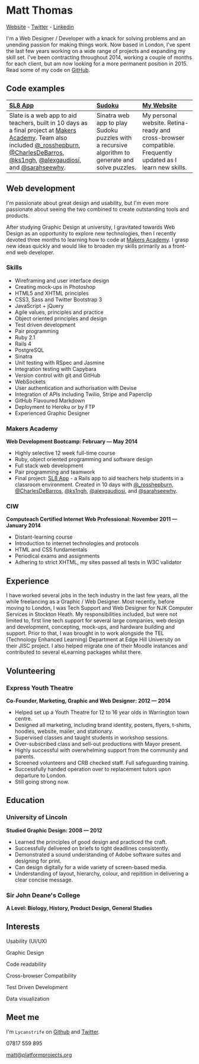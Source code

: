 Matt Thomas
===========

[Website] - [Twitter] - [Linkedin]

I'm a Web Designer / Developer with a knack for solving problems and an unending passion for making things work. Now based in London, I've spent the last few years working on a wide range of projects and expanding my skill set. I've been contracting throughout 2014, working a couple of months for each client, but am now looking for a more permanent position in 2015.
Read some of my code on [GitHub].

Code examples
-------------

| [SL8 App] | [Sudoku] | [My Website] |
|:--------- |:-------- |:--------- |
| Slate is a web app to aid teachers, built in 10 days as a final project at [Makers Academy]. Team also included [@_rosshepburn], [@CharlesDeBarros], [@ks1ngh], [@alexgaudiosi], and [@sarahseewhy]. | Sinatra web app to play Sudoku puzzles with a recursive algorithm to generate and solve puzzles. | My personal website. Retina-ready and cross-browser compatible. Frequently updated as I learn new skills. |


Web development
---------------

I'm passionate about great design and usability, but I'm even more passionate about seeing the two combined to create outstanding tools and products.

After studying Graphic Design at university, I gravitated towards Web Design as an opportunity to explore new technologies, then I recently devoted three months to learning how to code at [Makers Academy]. I grasp new ideas quickly and would like to broaden my skills primarily as a front-end web developer.

### Skills

  - Wireframing and user interface design
  - Creating mock-ups in Photoshop
  - HTML5 and XHTML principles
  - CSS3, Sass and Twitter Bootstrap 3
  - JavaScript + jQuery
  - Agile values, principles and practice
  - Object­ oriented principles and design
  - Test­ driven development
  - Pair programming
  - Ruby 2.1
  - Rails 4
  - PostgreSQL
  - Sinatra
  - Unit testing with RSpec and Jasmine
  - Integration testing with Capybara
  - Version control with git and GitHub
  - WebSockets
  - User authentication and authorisation with Devise
  - Integration of APIs including Twilio, Stripe and Paperclip
  - GitHub Flavoured Markdown
  - Deployment to Heroku or by FTP
  - Experienced Graphic Designer

### Makers Academy
**Web Development Bootcamp: February &mdash; May 2014**

  - Highly selective 12 week full-time course
  - Ruby, object oriented programming and software design
  - Full stack web development
  - Pair programming and teamwork
  - Final project: [SL8 App] - a Rails app to aid teachers help students in a classroom environment. Created in 10 days with [@_rosshepburn], [@CharlesDeBarros], [@ks1ngh], [@alexgaudiosi], and [@sarahseewhy].

### CIW
**Computeach Certified Internet Web Professional: November 2011 &mdash; January 2014**

  - Distant-learning course
  - Introduction to internet technologies and protocols
  - HTML and CSS fundamentals
  - Periodical exams and assignments
  - Adhering to strict XHTML, my sites passed all tests in W3C validator


Experience
----------

I have worked several jobs in the tech industry in the last few years, all the while freelancing as a Graphic / Web Designer. Most recently, before moving to London, I was Tech Support and Web Designer for NJK Computer Services in Stockton Heath. My responsibilities included, but were not limited to, first line tech support for several large companies, web design and development, concepting, mock-ups, and hardware building and support. Prior to that, I was brought in to work alongside the TEL (Technology Enhanced Learning) Department at Edge Hill University on their JISC project. I also helped migrate one of their Moodle instances and contributed to several eLearning packages whilst there.


Volunteering
------------

### Express Youth Theatre
**Co-Founder, Marketing, Graphic and Web Designer: 2012 &mdash; 2014**

  - Helped set up a Youth Theatre for 12 to 16 year olds in Warrington town centre.
  - Designed all marketing, including brand identity, posters, flyers, t-shirts, hoodies, website, mailer, and stationary.
  - Supervised classes and taught students in workshop sessions.
  - Over-subscribed class and sell-out productions with Mayor present.
  - Highly successful with overwhelming support from the community and parents.
  - Screened volunteers and CRB checked staff. Full safeguarding training.
  - Successfully handed operation over to replacement tutors upon departure to London.
  - Still going strong now.


Education
---------

### University of Lincoln
**Studied Graphic Design: 2008 &mdash; 2012**

  - Learned the principles of good design and practiced the craft.
  - Successfully delivered on briefs to tight deadlines consistently.
  - Demonstrated a sound understanding of Adobe software suites and designing for print.
  - Can design digitally for a wide variety of screen-based media.
  - Understanding of layout, hierarchy, colour, and repitition in delivering a clear concise message.

### Sir John Deane's College
**A Level: Biology, History, Product Design, General Studies**


Interests
---------

Usability (UI/UX)

Graphic Design

Code readability

Cross-browser Compatibility

Test Driven Development

Data visualization


Meet me
-------
I'm `Lycanstrife` on [Github] and [Twitter].

07817 559 895

[matt@platformprojects.org]

  [My Website]: https://github.com/Lycanstrife/platformprojects
  [Sudoku]: https://github.com/lycanstrife/sudoku-sinatra
  [SL8 App]: https://github.com/slateapp/slate

  [Makers Academy]: http://www.makersacademy.com
  [Edukit]: http://www.edukit.org.uk
  [@_rosshepburn]: https://twitter.com/_rosshepburn
  [@CharlesDeBarros]: https://twitter.com/CharlesDeBarros
  [@ks1ngh]: https://twitter.com/ks1ngh
  [@alexgaudiosi]: https://twitter.com/alexgaudiosi
  [@sarahseewhy]: https://twitter.com/sarahseewhy
  
  [matt@platformprojects.org]: mailto:matt@platformprojects.org
  [GitHub]: https://github.com/lycanstrife
  [LinkedIn]: https://www.linkedin.com/pub/matthew-thomas/25/6a0/a57
  [Twitter]: http://twitter.com/lycanstrife
  [Website]: http://www.platformprojects.org